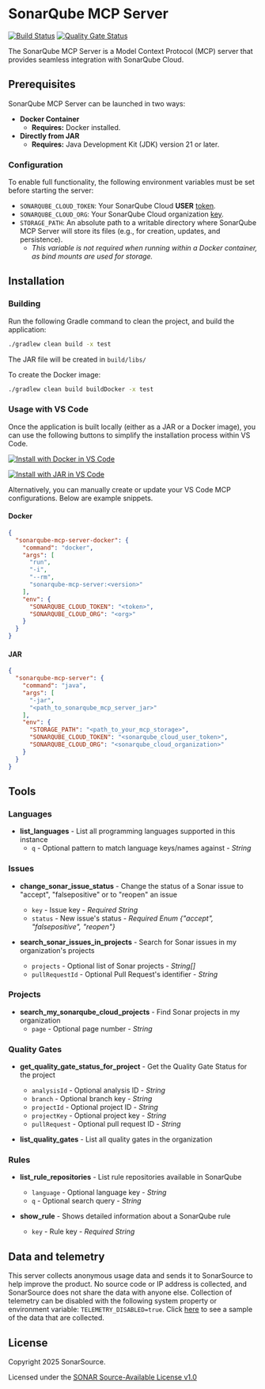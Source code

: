 # SonarQube MCP Server


[![Build Status](https://api.cirrus-ci.com/github/SonarSource/sonarqube-mcp-server.svg?branch=master)](https://cirrus-ci.com/github/SonarSource/sonarqube-mcp-server)
[![Quality Gate Status](https://sonarcloud.io/api/project_badges/measure?project=SonarSource_sonarqube-mcp-server&metric=alert_status&token=364a508a1e77096460f8571d8e66b41c99c95bea)](https://sonarcloud.io/summary/new_code?id=SonarSource_sonarqube-mcp-server)

The SonarQube MCP Server is a Model Context Protocol (MCP) server that provides seamless integration with SonarQube Cloud.

## Prerequisites

SonarQube MCP Server can be launched in two ways:

* **Docker Container**
  * **Requires:** Docker installed.
* **Directly from JAR**
  * **Requires:** Java Development Kit (JDK) version 21 or later.

### Configuration

To enable full functionality, the following environment variables must be set before starting the server:

* `SONARQUBE_CLOUD_TOKEN`: Your SonarQube Cloud **USER** [token](https://sonarcloud.io/account/security).
* `SONARQUBE_CLOUD_ORG`: Your SonarQube Cloud organization [key](https://sonarcloud.io/account/organizations).
* `STORAGE_PATH`: An absolute path to a writable directory where SonarQube MCP Server will store its files (e.g., for creation, updates, and persistence).
  * *This variable is not required when running within a Docker container, as bind mounts are used for storage.*

## Installation

### Building

Run the following Gradle command to clean the project, and build the application:

```bash
./gradlew clean build -x test
```

The JAR file will be created in `build/libs/`

To create the Docker image:

```bash
./gradlew clean build buildDocker -x test
```

### Usage with VS Code

Once the application is built locally (either as a JAR or a Docker image), you can use the following buttons to simplify the installation process within VS Code.

[![Install with Docker in VS Code](https://img.shields.io/badge/VS_Code-Install_Docker_SonarQube_MCP_Server-0098FF?style=flat-square&logo=visualstudiocode&logoColor=white)](https://insiders.vscode.dev/redirect/mcp/install?name=sonarqube-mcp-server&inputs=%5B%7B%22id%22%3A%22sonarqube_cloud_token%22%2C%22type%22%3A%22promptString%22%2C%22description%22%3A%22SonarQube%20Cloud%20USER%20Token%22%2C%22password%22%3Atrue%7D%2C%7B%22id%22%3A%22sonarqube_cloud_organization%22%2C%22type%22%3A%22promptString%22%2C%22description%22%3A%22SonarQube%20Cloud%20Organization%20Name%22%2C%22password%22%3Afalse%7D%5D&config=%7B%22command%22%3A%22docker%22%2C%22args%22%3A%5B%22run%22%2C%22-i%22%2C%22--rm%22%2C%22sonarqube-mcp-server%3A0.0.1-SNAPSHOT%22%5D%2C%22env%22%3A%7B%22SONARQUBE_CLOUD_TOKEN%22%3A%22%24%7Binput%3Asonarqube_cloud_token%7D%22%2C%22SONARQUBE_CLOUD_ORG%22%3A%22%24%7Binput%3Asonarqube_cloud_organization%7D%22%7D%7D)

[![Install with JAR in VS Code](https://img.shields.io/badge/VS_Code-Install_JAR_SonarQube_MCP_Server-0098FF?style=flat-square&logo=visualstudiocode&logoColor=white)](https://insiders.vscode.dev/redirect/mcp/install?name=sonarqube-mcp-server&inputs=%5B%7B%22id%22%3A%22storage_path%22%2C%22type%22%3A%22promptString%22%2C%22description%22%3A%22Storage%20Path%22%2C%22password%22%3Afalse%7D%2C%7B%22id%22%3A%22sonarqube_cloud_token%22%2C%22type%22%3A%22promptString%22%2C%22description%22%3A%22SonarQube%20Cloud%20USER%20Token%22%2C%22password%22%3Atrue%7D%2C%7B%22id%22%3A%22sonarqube_cloud_organization%22%2C%22type%22%3A%22promptString%22%2C%22description%22%3A%22SonarQube%20Cloud%20Organization%20Name%22%2C%22password%22%3Afalse%7D%5D&config=%7B%22command%22%3A%22java%22%2C%22args%22%3A%5B%22-jar%22%2C%22%3Cpath_to_sonarqube_mcp_server_jar%3E%22%5D%2C%22env%22%3A%7B%22STORAGE_PATH%22%3A%22%24%7Binput%3Astorage_path%7D%22%2C%22SONARQUBE_CLOUD_TOKEN%22%3A%22%24%7Binput%3Asonarqube_cloud_token%7D%22%2C%22SONARQUBE_CLOUD_ORG%22%3A%22%24%7Binput%3Asonarqube_cloud_organization%7D%22%7D%7D)

Alternatively, you can manually create or update your VS Code MCP configurations. Below are example snippets.

#### Docker

```JSON
{
  "sonarqube-mcp-server-docker": {
    "command": "docker",
    "args": [
      "run",
      "-i",
      "--rm",
      "sonarqube-mcp-server:<version>"
    ],
    "env": {
      "SONARQUBE_CLOUD_TOKEN": "<token>",
      "SONARQUBE_CLOUD_ORG": "<org>"
    }
  }
}
```

#### JAR

```JSON
{
  "sonarqube-mcp-server": {
    "command": "java",
    "args": [
      "-jar",
      "<path_to_sonarqube_mcp_server_jar>"
    ],
    "env": {
      "STORAGE_PATH": "<path_to_your_mcp_storage>",
      "SONARQUBE_CLOUD_TOKEN": "<sonarqube_cloud_user_token>",
      "SONARQUBE_CLOUD_ORG": "<sonarqube_cloud_organization>"
    }
  }
}
```

## Tools

### Languages

- **list_languages** - List all programming languages supported in this instance
  - `q` - Optional pattern to match language keys/names against - _String_

### Issues

- **change_sonar_issue_status** - Change the status of a Sonar issue to "accept", "falsepositive" or to "reopen" an issue
  - `key` - Issue key - _Required String_
  - `status` - New issue's status - _Required Enum {"accept", "falsepositive", "reopen"}_


- **search_sonar_issues_in_projects** - Search for Sonar issues in my organization's projects
  - `projects` - Optional list of Sonar projects - _String[]_
  - `pullRequestId` - Optional Pull Request's identifier - _String_

### Projects

- **search_my_sonarqube_cloud_projects** - Find Sonar projects in my organization
  - `page` - Optional page number - _String_

### Quality Gates

- **get_quality_gate_status_for_project** - Get the Quality Gate Status for the project
  - `analysisId` - Optional analysis ID - _String_
  - `branch` - Optional branch key - _String_
  - `projectId` - Optional project ID - _String_
  - `projectKey` - Optional project key - _String_
  - `pullRequest` - Optional pull request ID - _String_


- **list_quality_gates** - List all quality gates in the organization

### Rules

- **list_rule_repositories** - List rule repositories available in SonarQube
  - `language` - Optional language key - _String_
  - `q` - Optional search query - _String_


- **show_rule** - Shows detailed information about a SonarQube rule
  - `key` - Rule key - _Required String_

## Data and telemetry

This server collects anonymous usage data and sends it to SonarSource to help improve the product. No source code or IP address is collected, and SonarSource does not share the data with anyone else. Collection of telemetry can be disabled with the following system property or environment variable: `TELEMETRY_DISABLED=true`. Click [here](telemetry-sample.md) to see a sample of the data that are collected.

## License

Copyright 2025 SonarSource.

Licensed under the [SONAR Source-Available License v1.0](https://www.sonarsource.com/license/ssal/)
